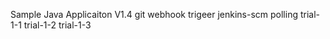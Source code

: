 
Sample Java Applicaiton V1.4
git webhook trigeer jenkins-scm polling
trial-1-1
trial-1-2
trial-1-3
